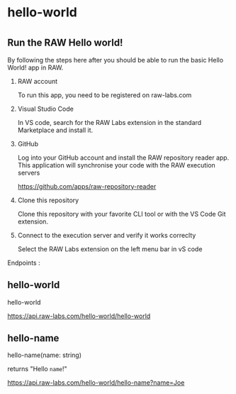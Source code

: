 # hello-world
# 

## Run the RAW Hello world!

By following the steps here after you should be able to run the basic Hello World! app in RAW.

1. RAW account<p>
To run this app, you need to be registered on raw-labs.com
2. Visual Studio Code<p>
In VS code, search for the RAW Labs extension in the standard Marketplace and install it.
3. GitHub<p>
Log into your GitHub account and install the RAW repository reader app. This application will synchronise your code with the RAW execution servers<p>
https://github.com/apps/raw-repository-reader
4. Clone this repository<p>
Clone this repository with your favorite CLI tool or with the VS Code Git extension. 
5. Connect to the execution server and verify it works correclty<p>
Select the RAW Labs extension on the left menu bar in vS code 


Endpoints :
## hello-world
hello-world

https://api.raw-labs.com/hello-world/hello-world

## hello-name
hello-name(name: string)<p>
returns "Hello `name`!"

https://api.raw-labs.com/hello-world/hello-name?name=Joe


